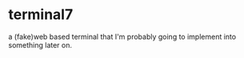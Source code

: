 # terminal7
a (fake)web based terminal that I'm probably going to implement into something later on.